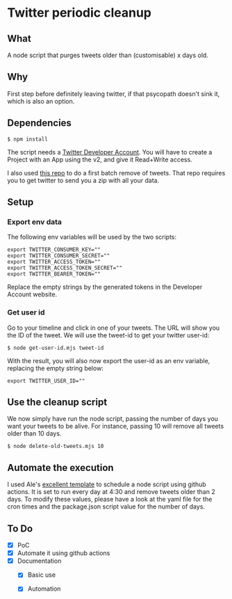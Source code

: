 # Twitter periodic cleanup

## What

A node script that purges tweets older than (customisable) x days old. 

## Why

First step before definitely leaving twitter, if that psycopath doesn't sink it, which is also an option. 

## Dependencies


```
$ npm install
```

The script needs a [Twitter Developer Account](https://developer.twitter.com). You will have to create a Project with an App using the v2, and give it Read+Write access.

I also used [this repo](https://github.com/koenrh/delete-tweets) to do a first batch remove of tweets. That repo requires you to get twitter to send you a zip with all your data. 

## Setup

### Export env data

The following env variables will be used by the two scripts:

```
export TWITTER_CONSUMER_KEY=""
export TWITTER_CONSUMER_SECRET=""
export TWITTER_ACCESS_TOKEN=""
export TWITTER_ACCESS_TOKEN_SECRET=""
export TWITTER_BEARER_TOKEN=""
```

Replace the empty strings by the generated tokens in the Developer Account website. 


### Get user id

Go to your timeline and click in one of your tweets. The URL will show you the ID of the tweet. We will use the tweet-id to get your twitter user-id:


```
$ node get-user-id.mjs tweet-id
```

With the result, you will also now export the user-id as an env variable, replacing the empty string below:

```
export TWITTER_USER_ID=""
```

## Use the cleanup script

We now simply have run the node script, passing the number of days you want your tweets to be alive. For instance, passing 10 will remove all tweets older than 10 days.


```
$ node delete-old-tweets.mjs 10
```

## Automate the execution

I used Ale's [excellent template](https://github.com/bomberstudios/run-node-with-github-actions) to schedule a node script using github actions. It is set to run every day at 4:30 and remove tweets older than 2 days. To modify these values, please have a look at the yaml file for the cron times and the package.json script value for the number of days.


## To Do

* [x] PoC
* [x] Automate it using github actions
* [x] Documentation
  * [x] Basic use
  * [x] Automation


